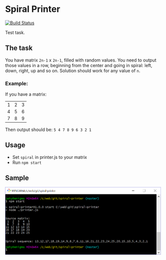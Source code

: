 # Spiral Printer
[![Build Status](https://travis-ci.org/jehy/spiral-printer.svg?branch=master)](https://travis-ci.org/jehy/spiral-printer)

Test task.

## The task

You have matrix `2n-1` x `2n-1`, filled with random values.
You need to output those values in a row, beginning from the center and going in spiral: left, down, right, up and so on.
Solution should work for any value of `n`.

### Example:
 
If you have a matrix:


||||
|:---:|:---:|:---:|
| 1 | 2 | 3 |
| 4 | 5 | 6 |
| 7 | 8 | 9 |
 
Then output should be: `5 4 7 8 9 6 3 2 1`

## Usage

* Set `spiral` in printer.js to your matrix 
* Run `npm start`

## Sample

![5x5 matrix](demo.png)

